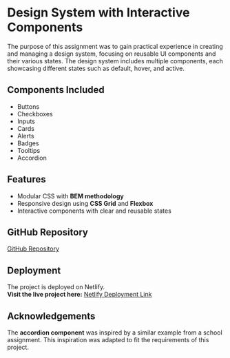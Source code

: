 # Design System with Interactive Components

The purpose of this assignment was to gain practical experience in creating and managing a design system, focusing on reusable UI components and their various states. The design system includes multiple components, each showcasing different states such as default, hover, and active.

## Components Included

- Buttons
- Checkboxes
- Inputs
- Cards
- Alerts
- Badges
- Tooltips
- Accordion

## Features

- Modular CSS with **BEM methodology**
- Responsive design using **CSS Grid** and **Flexbox**
- Interactive components with clear and reusable states

## GitHub Repository

[GitHub Repository](https://github.com/jerzyszajner/assignment_4.git)

## Deployment

The project is deployed on Netlify.  
**Visit the live project here:** [Netlify Deployment Link](https://interactive-design-system.netlify.app/)

## Acknowledgements

The **accordion component** was inspired by a similar example from a school assignment. This inspiration was adapted to fit the requirements of this project.
